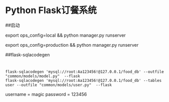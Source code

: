 Python Flask订餐系统
=====================
##启动

export ops_config=local && python manager.py runserver

export ops_config=production && python manager.py runserver

##flask-sqlacodegen
#
    flask-sqlacodegen 'mysql://root:Aa123456!@127.0.0.1/food_db' --outfile "common/models/model.py"  --flask
    flask-sqlacodegen 'mysql://root:Aa123456!@127.0.0.1/food_db' --tables user --outfile "common/models/user.py"  --flask

username = magic
password = 123456


